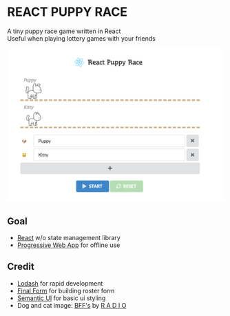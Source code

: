 # REACT PUPPY RACE

A tiny puppy race game written in React  
Useful when playing lottery games with your friends

![screenshot](screenshot.png)

## Goal

- [React](https://reactjs.org/) w/o state management library
- [Progressive Web App](https://developers.google.com/web/fundamentals/codelabs/your-first-pwapp/?hl=ko) for offline use

## Credit

- [Lodash](https://lodash.com/) for rapid development
- [Final Form](https://github.com/final-form/final-form) for building roster form
- [Semantic UI](https://semantic-ui.com) for basic ui styling
- Dog and cat image: [BFF's](https://dribbble.com/shots/2157574-BFF-s) by [R A D I O](https://dribbble.com/madebyradio)
